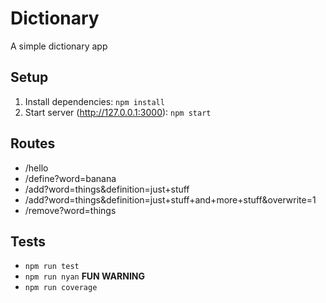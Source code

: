 # Dictionary
A simple dictionary app

## Setup
1. Install dependencies: `npm install`
2. Start server (http://127.0.0.1:3000): `npm start`

## Routes
- /hello
- /define?word=banana
- /add?word=things&definition=just+stuff
- /add?word=things&definition=just+stuff+and+more+stuff&overwrite=1
- /remove?word=things

## Tests
- `npm run test`
- `npm run nyan` **FUN WARNING**
- `npm run coverage`
